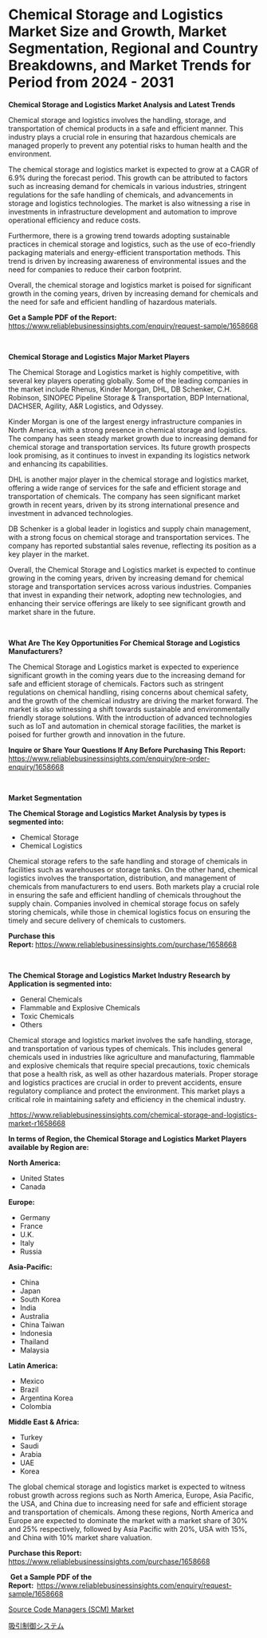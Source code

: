 <p><h1>Chemical Storage and Logistics Market Size and Growth, Market Segmentation, Regional and Country Breakdowns, and Market Trends for Period from 2024 -  2031</h1></p><p><strong>Chemical Storage and Logistics Market Analysis and Latest Trends</strong></p>
<p><p>Chemical storage and logistics involves the handling, storage, and transportation of chemical products in a safe and efficient manner. This industry plays a crucial role in ensuring that hazardous chemicals are managed properly to prevent any potential risks to human health and the environment.</p><p>The chemical storage and logistics market is expected to grow at a CAGR of 6.9% during the forecast period. This growth can be attributed to factors such as increasing demand for chemicals in various industries, stringent regulations for the safe handling of chemicals, and advancements in storage and logistics technologies. The market is also witnessing a rise in investments in infrastructure development and automation to improve operational efficiency and reduce costs.</p><p>Furthermore, there is a growing trend towards adopting sustainable practices in chemical storage and logistics, such as the use of eco-friendly packaging materials and energy-efficient transportation methods. This trend is driven by increasing awareness of environmental issues and the need for companies to reduce their carbon footprint.</p><p>Overall, the chemical storage and logistics market is poised for significant growth in the coming years, driven by increasing demand for chemicals and the need for safe and efficient handling of hazardous materials.</p></p>
<p><strong>Get a Sample PDF of the Report:&nbsp;</strong> <a href="https://www.reliablebusinessinsights.com/enquiry/request-sample/1658668">https://www.reliablebusinessinsights.com/enquiry/request-sample/1658668</a></p>
<p>&nbsp;</p>
<p><strong>Chemical Storage and Logistics Major Market Players</strong></p>
<p><p>The Chemical Storage and Logistics market is highly competitive, with several key players operating globally. Some of the leading companies in the market include Rhenus, Kinder Morgan, DHL, DB Schenker, C.H. Robinson, SINOPEC Pipeline Storage & Transportation, BDP International, DACHSER, Agility, A&R Logistics, and Odyssey.</p><p>Kinder Morgan is one of the largest energy infrastructure companies in North America, with a strong presence in chemical storage and logistics. The company has seen steady market growth due to increasing demand for chemical storage and transportation services. Its future growth prospects look promising, as it continues to invest in expanding its logistics network and enhancing its capabilities.</p><p>DHL is another major player in the chemical storage and logistics market, offering a wide range of services for the safe and efficient storage and transportation of chemicals. The company has seen significant market growth in recent years, driven by its strong international presence and investment in advanced technologies.</p><p>DB Schenker is a global leader in logistics and supply chain management, with a strong focus on chemical storage and transportation services. The company has reported substantial sales revenue, reflecting its position as a key player in the market.</p><p>Overall, the Chemical Storage and Logistics market is expected to continue growing in the coming years, driven by increasing demand for chemical storage and transportation services across various industries. Companies that invest in expanding their network, adopting new technologies, and enhancing their service offerings are likely to see significant growth and market share in the future.</p></p>
<p>&nbsp;</p>
<p><strong>What Are The Key Opportunities For Chemical Storage and Logistics Manufacturers?</strong></p>
<p><p>The Chemical Storage and Logistics market is expected to experience significant growth in the coming years due to the increasing demand for safe and efficient storage of chemicals. Factors such as stringent regulations on chemical handling, rising concerns about chemical safety, and the growth of the chemical industry are driving the market forward. The market is also witnessing a shift towards sustainable and environmentally friendly storage solutions. With the introduction of advanced technologies such as IoT and automation in chemical storage facilities, the market is poised for further growth and innovation in the future.</p></p>
<p><strong>Inquire or Share Your Questions If Any Before Purchasing This Report:</strong> <a href="https://www.reliablebusinessinsights.com/enquiry/pre-order-enquiry/1658668">https://www.reliablebusinessinsights.com/enquiry/pre-order-enquiry/1658668</a></p>
<p>&nbsp;</p>
<p><strong>Market Segmentation</strong></p>
<p><strong>The Chemical Storage and Logistics Market Analysis by types is segmented into:</strong></p>
<p><ul><li>Chemical Storage</li><li>Chemical Logistics</li></ul></p>
<p><p>Chemical storage refers to the safe handling and storage of chemicals in facilities such as warehouses or storage tanks. On the other hand, chemical logistics involves the transportation, distribution, and management of chemicals from manufacturers to end users. Both markets play a crucial role in ensuring the safe and efficient handling of chemicals throughout the supply chain. Companies involved in chemical storage focus on safely storing chemicals, while those in chemical logistics focus on ensuring the timely and secure delivery of chemicals to customers.</p></p>
<p><strong>Purchase this Report:&nbsp;</strong><a href="https://www.reliablebusinessinsights.com/purchase/1658668">https://www.reliablebusinessinsights.com/purchase/1658668</a></p>
<p>&nbsp;</p>
<p><strong>The Chemical Storage and Logistics Market Industry Research by Application is segmented into:</strong></p>
<p><ul><li>General Chemicals</li><li>Flammable and Explosive Chemicals</li><li>Toxic Chemicals</li><li>Others</li></ul></p>
<p><p>Chemical storage and logistics market involves the safe handling, storage, and transportation of various types of chemicals. This includes general chemicals used in industries like agriculture and manufacturing, flammable and explosive chemicals that require special precautions, toxic chemicals that pose a health risk, as well as other hazardous materials. Proper storage and logistics practices are crucial in order to prevent accidents, ensure regulatory compliance and protect the environment. This market plays a critical role in maintaining safety and efficiency in the chemical industry.</p></p>
<p><a href="https://www.reliablebusinessinsights.com/chemical-storage-and-logistics-market-r1658668">&nbsp;https://www.reliablebusinessinsights.com/chemical-storage-and-logistics-market-r1658668</a></p>
<p><strong>In terms of Region, the Chemical Storage and Logistics Market Players available by Region are:</strong></p>
<p>
    <p> <strong> North America: </strong>
        <ul>
            <li>United States</li>
            <li>Canada</li>
        </ul>
        </p> 
    <p> <strong> Europe: </strong>
        <ul>
            <li>Germany</li>
            <li>France</li>
            <li>U.K.</li>
            <li>Italy</li>
            <li>Russia</li>
        </ul>
        </p> 
    <p> <strong> Asia-Pacific: </strong>
        <ul>
            <li>China</li>
            <li>Japan</li>
            <li>South Korea</li>
            <li>India</li>
            <li>Australia</li>
            <li>China Taiwan</li>
            <li>Indonesia</li>
            <li>Thailand</li>
            <li>Malaysia</li>
        </ul>
        </p> 
    <p> <strong> Latin America: </strong>
        <ul>
            <li>Mexico</li>
            <li>Brazil</li>
            <li>Argentina Korea</li>
            <li>Colombia</li>
        </ul>
        </p> 
    <p> <strong> Middle East & Africa: </strong>
        <ul>
            <li>Turkey</li>
            <li>Saudi</li>
            <li>Arabia</li>
            <li>UAE</li>
            <li>Korea</li>
        </ul>
    </p>
    </p>
<p><p>The global chemical storage and logistics market is expected to witness robust growth across regions such as North America, Europe, Asia Pacific, the USA, and China due to increasing need for safe and efficient storage and transportation of chemicals. Among these regions, North America and Europe are expected to dominate the market with a market share of 30% and 25% respectively, followed by Asia Pacific with 20%, USA with 15%, and China with 10% market share valuation.</p></p>
<p><strong>Purchase this Report: </strong><a href="https://www.reliablebusinessinsights.com/purchase/1658668">https://www.reliablebusinessinsights.com/purchase/1658668</a></p>
<p>&nbsp;<strong>Get a Sample PDF of the Report:&nbsp;&nbsp;</strong><a href="https://www.reliablebusinessinsights.com/enquiry/request-sample/1658668">https://www.reliablebusinessinsights.com/enquiry/request-sample/1658668</a></p>
<p><strong></strong></p>
<p><p><a href="https://view.publitas.com/reportprime-1/source-code-managers-scm-market-the-key-to-successful-business-strategy-forecast-till-2031/">Source Code Managers (SCM) Market</a></p><p><a href="https://github.com/mohamedbakry57/Market-Research-Report-List-4/blob/main/5125055103820.md">吸引制御システム</a></p></p>